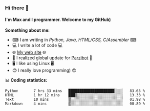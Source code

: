 ### Hi there 👋
#### I'm Max and I programmer. Welcome to my GitHub)

**Something about me**:
- ⌨ I am writing in _Python, Java, HTML/CSS, C/Assembler_ ⌨
- 💻 I write a lot of code 💻
- 🌐 [My web site](https://merive.herokuapp.com/) 🌐
- 💾 I realized global update for [Parzibot](https://github.com/merive/Parzibot) 💾
- 🖥️ I like using Linux 🖥️
- 😍 I really love programming) 😍

📊 **Coding statistics:**
<!--START_SECTION:waka-->
```text
Python       7 hrs 33 mins   █████████████████████░░░░   83.65 % 
HTML         1 hr 12 mins    ███▒░░░░░░░░░░░░░░░░░░░░░   13.33 % 
Text         10 mins         ▒░░░░░░░░░░░░░░░░░░░░░░░░   01.98 % 
Markdown     4 mins          ▒░░░░░░░░░░░░░░░░░░░░░░░░   00.89 % 
```
<!--END_SECTION:waka-->
